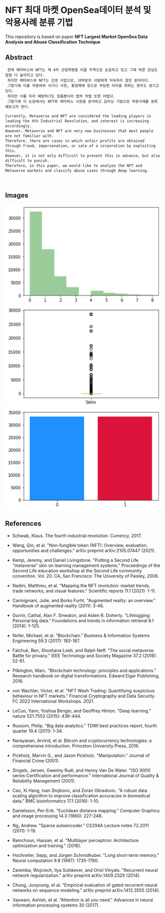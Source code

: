 # NFT 최대 마켓 OpenSea데이터 분석 및 악용사례 분류 기법
 This repository is based on paper <b>NFT Largest Market OpenSea Data Analysis and Abuse Classification Technique</b>

## Abstract

```
 현재 메타버스와 NFT는 제 4차 산업혁명을 이끌 주역으로 손꼽히고 있고 그에 따른 관심도 점점 더 높아지고 있다. 
 하지만 메타버스와 NFT는 신생 사업으로, 대부분의 사람에게 익숙하지 않은 분야이다. 
 그렇기에 이를 악용하여 사기나 사칭, 통정매매 등으로 부당한 이익을 취하는 경우도 생기고 있다. 
 하지만 이를 미리 예방하기도 힘들뿐더러 법적 처벌 또한 어렵다. 
 그렇기에 이 논문에서는 NFT와 메타버스 시장을 분석하고 딥러닝 기법으로 악용사례를 분류해보고자 한다.
```

```
Currently, Metaverse and NFT are considered the leading players in leading the 4th Industrial Revolution, and interest is increasing accordingly. 
However, Metaverse and NFT are very new businesses that most people are not familiar with. 
Therefore, there are cases in which unfair profits are obtained through fraud, impersonation, or sale of a corporation by exploiting this. 
However, it is not only difficult to prevent this in advance, but also difficult to punish. 
Therefore, in this paper, we would like to analyze the NFT and Metaverse markets and classify abuse cases through deep learning.
```

</br>

## Images


<p align="center">
  <img src="images/data_len.png" width="600">
  <img src="images/data_numsale.png" width="600">
  <img src="images/data_perclass.png" width="600">
</p>


## References
* Schwab, Klaus. The fourth industrial revolution. Currency, 2017.

* Wang, Qin, et al. "Non-fungible token (NFT): Overview, evaluation, opportunities and challenges." arXiv preprint arXiv:2105.07447 (2021).

* Kemp, Jeremy, and Daniel Livingstone. "Putting a Second Life “metaverse” skin on learning management systems." Proceedings of the Second Life education workshop at the Second Life community convention. Vol. 20. CA, San Francisco: The University of Paisley, 2006.

* Nadini, Matthieu, et al. "Mapping the NFT revolution: market trends, trade networks, and visual features." Scientific reports 11.1 (2021): 1-11.

* Carmigniani, Julie, and Borko Furht. "Augmented reality: an overview." Handbook of augmented reality (2011): 3-46.

* Gurrin, Cathal, Alan F. Smeaton, and Aiden R. Doherty. "Lifelogging: Personal big data." Foundations and trends in information retrieval 8.1 (2014): 1-125.

* Nofer, Michael, et al. "Blockchain." Business & Information Systems Engineering 59.3 (2017): 183-187.

* Falchuk, Ben, Shoshana Loeb, and Ralph Neff. "The social metaverse: Battle for privacy." IEEE Technology and Society Magazine 37.2 (2018): 52-61.

* Pilkington, Marc. "Blockchain technology: principles and applications." Research handbook on digital transformations. Edward Elgar Publishing, 2016.

* von Wachter, Victor, et al. "NFT Wash Trading: Quantifying suspicious behaviour in NFT markets." Financial Cryptography and Data Security. FC 2022 International Workshops. 2021.

* LeCun, Yann, Yoshua Bengio, and Geoffrey Hinton. "Deep learning." nature 521.7553 (2015): 436-444.

* Russom, Philip. "Big data analytics." TDWI best practices report, fourth quarter 19.4 (2011): 1-34.

* Narayanan, Arvind, et al. Bitcoin and cryptocurrency technologies: a comprehensive introduction. Princeton University Press, 2016.

* Pickholz, Marvin G., and Jason Pickholz. "Manipulation." Journal of Financial Crime (2001).

* Singels, Jeroen, Gwenny Ruël, and Henny Van De Water. "ISO 9000 series‐Certification and performance." International Journal of Quality & Reliability Management (2001).

* Cao, Xi Hang, Ivan Stojkovic, and Zoran Obradovic. "A robust data scaling algorithm to improve classification accuracies in biomedical data." BMC bioinformatics 17.1 (2016): 1-10. 

* Danielsson, Per-Erik. "Euclidean distance mapping." Computer Graphics and image processing 14.3 (1980): 227-248. 

* Ng, Andrew. "Sparse autoencoder." CS294A Lecture notes 72.2011 (2011): 1-19.

* Ramchoun, Hassan, et al. "Multilayer perceptron: Architecture optimization and training." (2016).

* Hochreiter, Sepp, and Jürgen Schmidhuber. "Long short-term memory." Neural computation 9.8 (1997): 1735-1780.

* Zaremba, Wojciech, Ilya Sutskever, and Oriol Vinyals. "Recurrent neural network regularization." arXiv preprint arXiv:1409.2329 (2014).

* Chung, Junyoung, et al. "Empirical evaluation of gated recurrent neural networks on sequence modeling." arXiv preprint arXiv:1412.3555 (2014).

* Vaswani, Ashish, et al. "Attention is all you need." Advances in neural information processing systems 30 (2017).
